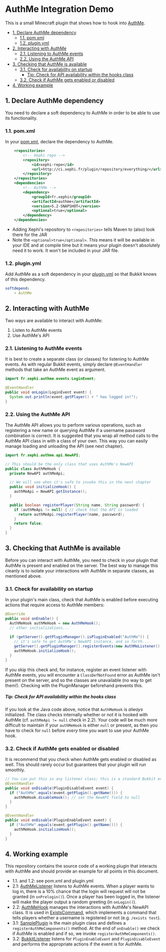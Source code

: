 # AuthMe Integration Demo
This is a small Minecraft plugin that shows how to hook into [AuthMe](https://github.com/AuthMe-Team/AuthMeReloaded).

- [1. Declare AuthMe dependency](#1-declare-authme-dependency)
  - [1.1. pom.xml](#11-pomxml)
  - [1.2. plugin.yml](#12-pluginyml)
- [2. Interacting with AuthMe](#2-interacting-with-authme)
  - [2.1. Listening to AuthMe events](#21-listening-to-authme-events)
  - [2.2. Using the AuthMe API](#22-using-the-authme-api)
- [3. Checking that AuthMe is available](#3-checking-that-authme-is-available)
  - [3.1. Check for availability on startup](#31-check-for-availability-on-startup)
      - [Tip: Check for API availability within the hooks class](#tip-check-for-api-availability-within-the-hooks-class)
  - [3.2. Check if AuthMe gets enabled or disabled](#32-check-if-authme-gets-enabled-or-disabled)
- [4. Working example](#4-working-example)

## 1. Declare AuthMe dependency
You need to declare a soft dependency to AuthMe in order to be able to use its functionality.

### 1.1. pom.xml
In your [pom.xml](https://github.com/ljacqu/AuthMe_integration_demo/blob/master/pom.xml), 
declare the dependency to AuthMe.

```xml
    <repositories>
        <!-- Xephi repo -->
        <repository>
            <id>xephi-repo</id>
            <url>http://ci.xephi.fr/plugin/repository/everything/</url>
        </repository>
    </repositories>
    <dependencies>
        <!-- AuthMe -->
        <dependency>
            <groupId>fr.xephi</groupId>
            <artifactId>authme</artifactId>
            <version>5.2-SNAPSHOT</version>
            <optional>true</optional>
        </dependency>
    </dependencies>
```

- Adding Xephi's repository to `<repositories>` tells Maven to (also) look there for the JAR
- Note the `<optional>true</optional>`. This means it will be available in your IDE and at compile time 
  but it means your plugin doesn't absolutely need it to work. It won't be included in your JAR file.
  
### 1.2. plugin.yml
Add AuthMe as a soft dependency in your [plugin.yml](https://github.com/ljacqu/AuthMe_integration_demo/blob/master/src/main/resources/plugin.yml) 
so that Bukkit knows of this dependency.

```yml
softdepend:
    - AuthMe
```

## 2. Interacting with AuthMe
Two ways are available to interact with AuthMe:

1. Listen to AuthMe events <!-- TODO: javadoc link -->
1. Use AuthMe's API <!-- TODO: javadoc link -->

### 2.1. Listening to AuthMe events
It is best to create a separate class (or classes) for listening to AuthMe events. As with regular Bukkit events, 
simply declare `@EventHandler` methods that take an AuthMe event as argument.
```java
import fr.xephi.authme.events.LoginEvent;

@EventHandler
public void onLogin(LoginEvent event) {
  System.out.println(event.getPlayer() + " has logged in!");
}
```

### 2.2. Using the AuthMe API
The AuthMe API allows you to perform various operations, such as registering a new name or querying AuthMe if a
username password combination is correct. It is suggested that you wrap all method calls to the AuthMe API class in
with a class of your own. This way you can easily manage loading and unloading the API (see next chapter).

```java
import fr.xephi.authme.api.NewAPI;

// This should be the only class that uses AuthMe's NewAPI
public class AuthMeHook {
  private NewAPI authMeApi;

  // We will see when it's safe to invoke this in the next chapter
  public void initializeHook() {
    authMeApi = NewAPI.getInstance();
  }

  public boolean registerPlayer(String name, String password) {
    if (authMeApi != null) { // check that the API is loaded
      return authMeApi.registerPlayer(name, password);
    }
    return false;
  }
}
```

## 3. Checking that AuthMe is available
Before you can interact with AuthMe, you need to check in your plugin that AuthMe is present and enabled on the server.
The best way to manage this cleanly is to isolate your interactions with AuthMe in separate classes, as mentioned above.

### 3.1. Check for availability on startup
In your plugin's main class, check that AuthMe is enabled before executing actions
that require access to AuthMe members:
```java
@Override
public void onEnable() {
  AuthMeHook authMeHook = new AuthMeHook();
  // other initializations...
  
  if (getServer().getPluginManager().isPluginEnabled("AuthMe")) {
    // it's safe to get AuthMe's NewAPI instance, and so forth...
    getServer().getPluginManager().registerEvents(new AuthMeListener(), this);
    authMeHook.initializeHook();
  }
}
```

If you skip this check and, for instance, register an event listener with AuthMe events, you will encounter a
`ClassDefNotFound` error as AuthMe isn't present on the server, and so the classes are unavailable (no way to get them!).
Checking with the PluginManager beforehand prevents this.

##### Tip: Check for API availability _within_ the hooks class
If you look at the Java code above, notice that `AuthMeHook` is _always_ initialized. The class checks internally
whether or not it is hooked with AuthMe (cf. `authMeApi != null` check in 2.2). Your code will be much more
difficult to maintain if your `authMeHook` is either `null` or present, as then you have to check for `null` before
_every_ time you want to use your AuthMe hook.

### 3.2. Check if AuthMe gets enabled or disabled
It is recommend that you check when AuthMe gets enabled or disabled as well. This should rarely occur but guarantees
that your plugin will run smoothly.

```java
// You can put this in any listener class; this is a standard Bukkit event
@EventHandler 
public void onDisable(PluginDisableEvent event) {
  if ("AuthMe".equals(event.getPlugin().getName())) {
    authMeHook.disableHook(); // set the NewAPI field to null
  }
}

@EventHandler 
public void onDisable(PluginEnableEvent event) {
  if ("AuthMe".equals(event.getPlugin().getName())) {
    authMeHook.initializeHook();
  }
}
```

## 4. Working example
This repository contains the source code of a working plugin that interacts with AuthMe and should provide an
example for all points in this document.

- 1.1. and 1.2: see pom.xml and plugin.yml
- 2.1: [AuthMeListener](https://github.com/ljacqu/AuthMe_integration_demo/blob/master/src/main/java/ch/jalu/authme/integrationdemo/listener/AuthMeListener.java)
  listens to AuthMe events. When a player wants to log in, there is a 10% chance that the login will request will not
  be granted (in `onPrelogin()`). Once a player has been logged in, the listener will make the player output a
  random greeting (in `onLogin()`).
- 2.2: [AuthMeHook](https://github.com/ljacqu/AuthMe_integration_demo/blob/master/src/main/java/ch/jalu/authme/integrationdemo/service/AuthMeHook.java)
  manages the interactions with AuthMe's NewAPI class. It is used in [ExistsCommand](https://github.com/ljacqu/AuthMe_integration_demo/blob/master/src/main/java/ch/jalu/authme/integrationdemo/command/ExistsCommand.java),
  which implements a command that tells players whether a username is registered or not (e.g. `/exists test`).
- 3.1: [SamplePlugin](https://github.com/ljacqu/AuthMe_integration_demo/blob/master/src/main/java/ch/jalu/authme/integrationdemo/SamplePlugin.java)
  is the main plugin class and defines a `registerAuthMeComponents()` method. At the end of `onEnable()` we check if
  AuthMe is enabled and if so, we invoke `registerAuthMeComponents()`.
- 3.2: [BukkitListener](https://github.com/ljacqu/AuthMe_integration_demo/blob/master/src/main/java/ch/jalu/authme/integrationdemo/listener/BukkitListener.java)
  listens for `PluginEnableEvent` and `PluginDisableEvent` and performs the appropriate actions if the event is for AuthMe.
